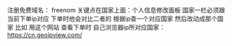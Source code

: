 
注册免费域名： freenom 
关键点在国家上面：个人信息修改面板 国家一栏必须跟当前下单ip对应  下单时他会对比二者的 根据ip查一个对应国家 然后改动成那个国家
比如 用这个网站 查看下单时 自己浏览器ip所对应国家： https://cn.geoipview.com/